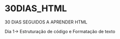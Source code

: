 # 30DIAS_HTML
 30 DIAS SEGUIDOS A APRENDER HTML

Dia 1-> Estruturação de código e Formatação de texto
